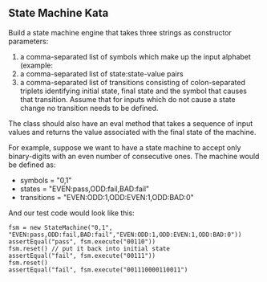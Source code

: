 ﻿State Machine Kata
----------------------

Build a state machine engine that takes three strings as constructor parameters:

   1. a comma-separated list of symbols which make up the input alphabet (example:
   2. a comma-separated list of state:state-value pairs
   3. a comma-separated list of transitions consisting of colon-separated triplets identifying initial state, final state and the symbol that causes that transition. Assume that for inputs which do not cause a state change no transition needs to be defined.

The class should also have an eval method that takes a sequence of input values and returns the value associated with the final state of the machine.

For example, suppose we want to have a state machine to accept only binary-digits with an even number of consecutive ones. The machine would be defined as:

   * symbols = "0,1"
   * states = "EVEN:pass,ODD:fail,BAD:fail"
   * transitions = "EVEN:ODD:1,ODD:EVEN:1,ODD:BAD:0"

And our test code would look like this:

    fsm = new StateMachine("0,1",  "EVEN:pass,ODD:fail,BAD:fail","EVEN:ODD:1,ODD:EVEN:1,ODD:BAD:0"))
    assertEqual("pass", fsm.execute("00110"))
    fsm.reset() // put it back into initial state
    assertEqual("fail", fsm.execute("00111"))
    fsm.reset()
    assertEqual("fail", fsm.execute("001110000110011")
